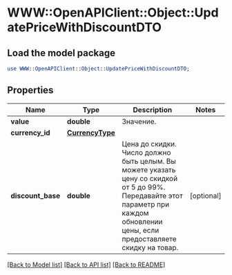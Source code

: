 # WWW::OpenAPIClient::Object::UpdatePriceWithDiscountDTO

## Load the model package
```perl
use WWW::OpenAPIClient::Object::UpdatePriceWithDiscountDTO;
```

## Properties
Name | Type | Description | Notes
------------ | ------------- | ------------- | -------------
**value** | **double** | Значение. | 
**currency_id** | [**CurrencyType**](CurrencyType.md) |  | 
**discount_base** | **double** | Цена до скидки.  Число должно быть целым. Вы можете указать цену со скидкой от 5 до 99%.  Передавайте этот параметр при каждом обновлении цены, если предоставляете скидку на товар.  | [optional] 

[[Back to Model list]](../README.md#documentation-for-models) [[Back to API list]](../README.md#documentation-for-api-endpoints) [[Back to README]](../README.md)



